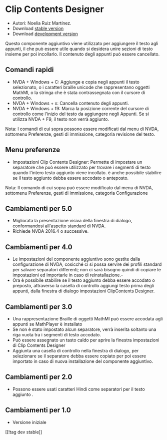 # Clip Contents Designer #

*	Autori: Noelia Ruiz Martínez.
*	Download [stable version][1]
*	Download [development version][2]

Questo componente aggiuntivo viene utilizzato per aggiungere il testo agli
appunti, il che può essere utile quando si desidera unire sezioni di testo
insieme per poi incollarlo. Il contenuto degli appunti può essere
cancellato.

## Comandi rapidi ##
*	NVDA + Windows + C: Aggiunge e copia negli appunti il testo selezionato, o
  i caratteri braille unicode che rappresentano oggetti MathMl, o la stringa
  che è stata contrassegnata con il cursore di controllo.
*	NVDA + Windows + x: Cancella contenuto degli appunti.
*	NVDA + Windows + f9: Marca la posizione corrente del cursore di controllo come l'inizio del testo da aggiungere negli Appunti.
    Se si utilizza NVDA + F9, il testo non verrà aggiunto.

Nota: I comandi di cui sopra possono essere modificati dal menu di NVDA,
sottomenu Preferenze, gesti di immissione, categoria revisione del testo.

## Menu preferenze ##
*	Impostazioni Clip Contents Designer: Permette di impostare un separatore che può essere utilizzato per trovare i segmenti di testo quando l'intero testo aggiunto viene incollato.
è anche possibile stabilire se il testo aggiunto debba essere accodato o anteposto.

Nota: Il comando di cui sopra può essere modificato dal menu di NVDA,
sottomenu Preferenze, gesti di immissione, categoria Configurazione

## Cambiamenti per 5.0 ##

*	Migliorata la presentazione visiva della finestra di dialogo,
  conformandosi all'aspetto standard di NVDA.
*	Richiede NVDA 2016.4 o successive.

## Cambiamenti per 4.0 ##
*	Le impostazioni del componente aggiuntivo sono gestite dalla
  configurazione di NVDA, cosicché ci si possa servire dei profili standard
  per salvare separatori differenti; non ci sarà bisogno quindi di copiare
  le impostazioni ed importarle in caso di reinstallazione.-
*	Ora è possibile stabilire se il testo aggiunto debba essere accodato o
  preposto, attraverso la casella di controllo aggiungi testo prima degli
  appunti, dalla finestra di dialogo impostazioni ClipContents Designer.

## Cambiamenti per 3.0 ##
*	Una rappresentazione Braille di oggetti MathMl può essere accodata agli
  appunti se MathPlayer è installato
*	Se non è stato impostato alcun separatore, verrà inserita soltanto una
  riga vuota tra i segmenti di testo accodato.
*	Può essere assegnato un tasto caldo per aprire la finestra impostazioni di
  Clip Contents Designer 
*	Aggiunta una casella di controllo nella finestra di dialogo, per
  selezionare se il separatore debba essere copiato per poi essere importato
  in caso di nuova installazione del componente aggiuntivo.

## Cambiamenti per 2.0 ##
*	Possono essere usati caratteri Hindi come separatori per il testo aggiunto
  .

## Cambiamenti per 1.0 ##
*	Versione iniziale

[[!tag dev stable]]

[1]: http://addons.nvda-project.org/files/get.php?file=ccd

[2]: http://addons.nvda-project.org/files/get.php?file=ccd-dev
